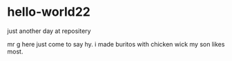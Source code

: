 # hello-world22
just another day at repositery


mr g here just come to say hy.
i made buritos with chicken wick my son likes most.
